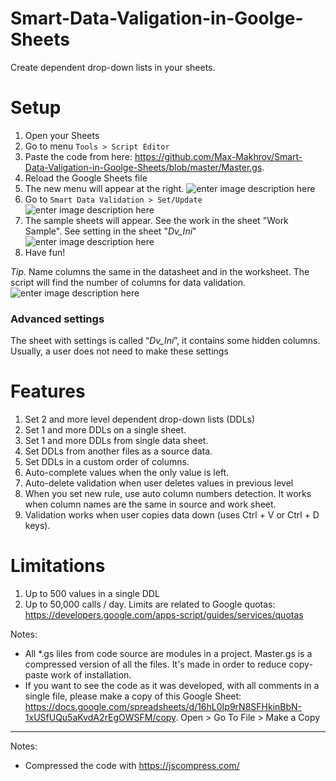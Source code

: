 # Smart-Data-Valigation-in-Goolge-Sheets
Create dependent drop-down lists in your sheets.

# Setup
1. Open your Sheets
2. Go to menu `Tools > Script Editor`
3. Paste the code from here: https://github.com/Max-Makhrov/Smart-Data-Valigation-in-Goolge-Sheets/blob/master/Master.gs.
4. Reload the Google Sheets file
5. The new menu will appear at the right. 
![enter image description here](https://sheetswithmaxmakhrov.files.wordpress.com/2018/01/ddl9.png)
6. Go to `Smart Data Validation > Set/Update`
![enter image description here](https://sheetswithmaxmakhrov.files.wordpress.com/2018/01/ddl101.png)
7. The sample sheets will appear. See the work in the sheet "Work Sample". See setting in the sheet "_Dv_Ini_"
![enter image description here](https://sheetswithmaxmakhrov.files.wordpress.com/2018/01/ddl7.png)
8. Have fun!

*Tip.* Name columns the same in the datasheet and in the worksheet. The script will find the number of columns for data validation.
![enter image description here](https://sheetswithmaxmakhrov.files.wordpress.com/2018/01/ddl8.png)

### Advanced settings

The sheet with settings is called “_Dv_Ini_”, it contains some hidden columns. Usually, a user does not need to make these settings

# Features
1. Set 2 and more level dependent drop-down lists (DDLs)
2. Set 1 and more DDLs on a single sheet.
3. Set 1 and more DDLs from single data sheet.
4. Set DDLs from another files as a source data.
5. Set DDLs in a custom order of columns.
6. Auto-complete values when the only value is left.
7. Auto-delete validation when user deletes values in previous level
8. When you set new rule, use auto column numbers detection. It works when column names are the same in source and work sheet.
9. Validation works when user copies data down (uses Ctrl + V or Ctrl + D keys).

# Limitations
1. Up to 500 values in a single DDL
2. Up to 50,000 calls / day.
Limits are related to Google quotas: https://developers.google.com/apps-script/guides/services/quotas

Notes:
* All \*.gs liles from code source are modules in a project. Master.gs is a compressed version of all the files. It's made in order to reduce copy-paste work of installation.
* If you want to see the code as it was developed, with all comments in a single file, please make a copy of this Google Sheet: https://docs.google.com/spreadsheets/d/16hL0Ip9rN8SFHkinBbN-1xUSfUQu5aKvdA2rEgOWSFM/copy. Open > Go To File > Make a Copy



--------------

Notes:
* Compressed the code with https://jscompress.com/
<!--stackedit_data:
eyJoaXN0b3J5IjpbLTE0NzE3NTcyNDNdfQ==
-->